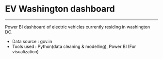 # EV Washington dashboard
---

Power BI dashboard of electric vehicles currently residing in washington DC.
- Data source : gov.in
- Tools used : Python(data cleaning & modelling), Power BI (For visualization)
